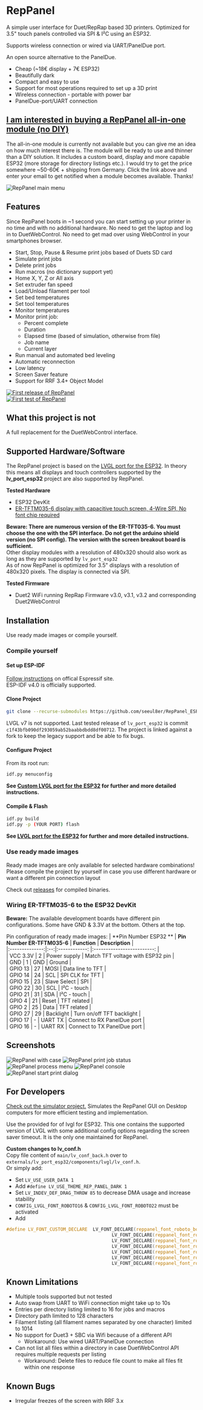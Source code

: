 # RepPanel

A simple user interface for Duet/RepRap based 3D printers. Optimized for 3.5" touch
panels controlled via SPI & I²C using an ESP32.

Supports wireless connection or wired via UART/PanelDue port.

An open source alternative to the PanelDue.
  - Cheap (~18€ display + 7€ ESP32)
  - Beautifully dark
  - Compact and easy to use
  - Support for most operations required to set up a 3D print
  - Wireless connection - portable with power bar
  - PanelDue-port/UART connection

## [I am interested in buying a RepPanel all-in-one module (no DIY)](https://docs.google.com/forms/d/e/1FAIpQLSc41e0SKuG6xnuFPz0I5em8UYw0sTvzpZe8-aQhP_QksgwWyg/viewform)
The all-in-one module is currently not available but you can give me an idea on how much interest there is. The module will be ready to use and thinner than a DIY solution. It includes a custom board, display and more capable ESP32 (more storage for directory listings etc.). I would try to get the price somewhere ~50-60€ + shipping from Germany. Click the link above and enter your email to get notified when a module becomes available. Thanks!

![RepPanel main menu](wiki/RepPanel_Main.png)

## Features
Since RepPanel boots in ~1 second you can start setting up your printer in no time and with no additional hardware.
No need to get the laptop and log in to DuetWebControl. No need to get mad over using WebControl in your smartphones
browser.

 - Start, Stop, Pause & Resume print jobs based of Duets SD card
 - Simulate print jobs
 - Delete print jobs
 - Run macros (no dictionary support yet)
 - Home X, Y, Z or All axis
 - Set extruder fan speed
 - Load/Unload filament per tool
 - Set bed temperatures
 - Set tool temperatures
 - Monitor temperatures
 - Monitor print job:
   - Percent complete
   - Duration
   - Elapsed time (based of simulation, otherwise from file)
   - Job name
   - Current layer
 - Run manual and automated bed leveling
 - Automatic reconnection
 - Low latency
 - Screen Saver feature
 - Support for RRF 3.4+ Object Model


[![First release of RepPanel](https://img.youtube.com/vi/FfghWz1Lrw4/0.jpg)](https://youtu.be/FfghWz1Lrw4)  
[![First test of RepPanel](https://img.youtube.com/vi/39FKTUVjrxc/0.jpg)](https://www.youtube.com/watch?v=39FKTUVjrxc)

## What this project is not
A full replacement for the DuetWebControl interface.

## Supported Hardware/Software
The RepPanel project is based on the [LVGL port for the ESP32](https://github.com/lvgl/lv_port_esp32/tree/c1f43bfb090df293059ab52baabbdbdd8df00712).
In theory this means all displays and touch controllers supported by the **lv_port_esp32** project are also supported
by RepPanel.

**Tested Hardware**
  - ESP32 DevKit
  - [ER-TFTM035-6 display with capacitive touch screen, 4-Wire SPI, No font chip required](https://www.buydisplay.com/lcd-3-5-inch-320x480-tft-display-module-optl-touch-screen-w-breakout-board)

**Beware: There are numerous version of the ER-TFT035-6. You must choose the one with the SPI interface. Do not get the arduino shield version (no SPI config). The version with the screen breakout board is sufficient.**  
Other display modules with a resolution of 480x320 should also work as long as they are supported by `lv_port_esp32`  
As of now RepPanel is optimized for 3.5" displays with a resolution of 480x320 pixels. The display is connected via SPI.

**Tested Firmware**
  - Duet2 WiFi running RepRap Firmware v3.0, v3.1, v3.2 and corresponding Duet2WebControl

## Installation
Use ready made images or compile yourself.

### Compile yourself

#### Set up ESP-IDF

[Follow instructions](https://docs.espressif.com/projects/esp-idf/en/v4.0/get-started/index.html#step-1-install-prerequisites) on offical Espressif site.  
ESP-IDF v4.0 is officially supported.

#### Clone Project

```bash
git clone --recurse-submodules https://github.com/seeul8er/RepPanel_ESP32
```
LVGL v7 is not supported. Last tested release of `lv_port_esp32` is commit `c1f43bfb090df293059ab52baabbdbdd8df00712`.
The project is linked against a fork to keep the legacy support and be able to fix bugs.

#### Configure Project

From its root run:
```bash
idf.py menuconfig
```
**See [Custom LVGL port for the ESP32](https://github.com/seeul8er/lv_port_esp32/tree/c1f43bfb090df293059ab52baabbdbdd8df00712) for further and more detailed instructions.**

#### Compile & Flash
```bash
idf.py build
idf.py -p (YOUR PORT) flash
```
**See [LVGL port for the ESP32](https://github.com/lvgl/lv_port_esp32/tree/c1f43bfb090df293059ab52baabbdbdd8df00712) for further and more detailed instructions.**

### Use ready made images
Ready made images are only available for selected hardware combinations! Please compile the project by yourself in
case you use different hardware or want a different pin connection layout

Check out [releases](https://github.com/seeul8er/RepPanel_ESP32/releases) for compiled binaries.

### Wiring ER-TFTM035-6 to the ESP32 DevKit

**Beware:** The available development boards have different pin configurations. Some have GND & 3.3V at the bottom. Others at the top.

Pin configuration of ready made images:
| **Pin Number ESP32 ** |  **Pin Number ER-TFTM035-6** | **Function** | **Description** |    
|:--------------:|:--:|:------------:   |:-------------------------:   |    
|     VCC 3.3V   |  2 |     Power supply | Match TFT voltage with ESP32 pin |    
|     GND        | 1  |      GND          |           Ground             |   
|     GPIO 13    | 27 |     MOSI         |      Data line to TFT        |    
|     GPIO 14    | 24 |      SCL         |      SPI CLK for TFT         |    
|     GPIO 15    | 23 | Slave Select     |            SPI               |    
|     GPIO 22    | 30 |      SCL         |        I²C - touch           |    
|     GPIO 21    | 31 |      SDA         |        I²C - touch           |    
|     GPIO 4     | 21 |   Reset          |        TFT related           |    
|     GPIO 2     | 25 |   Data           |        TFT related           |    
|     GPIO 27    | 29 |   Backlight      | Turn on/off TFT backlight    |    
|     GPIO 17    |  - |   UART TX        | Connect to RX PanelDue port  |    
|     GPIO 16    |  - |   UART RX        | Connect to TX PanelDue port  |

## Screenshots
![RepPanel with case](wiki/RepPanel_with_case.png)
![RepPanel print job status](wiki/RepPanel_JobStatus.png)
![RepPanel process menu](wiki/RepPanel_Process.png)
![RepPanel console](wiki/RepPanel_Console.png)
![RepPanel start print dialog](wiki/RepPanel_Job.png)

## For Developers
[Check out the simulator project.](https://github.com/seeul8er/RepPanel_sim) Simulates the RepPanel GUI on Desktop computers for more efficient testing and implementation.

Use the provided for of lvgl for ESP32. This one contains the supported version of LVGL with some additional config options regarding the screen saver timeout. It is the only one maintained for RepPanel.

**Custom changes to lv_conf.h**  
Copy file content of `main/lv_conf_back.h` over to `externals/lv_port_esp32/components/lvgl/lv_conf.h`.  
Or simply add:
- Set `LV_USE_USER_DATA 1`
- Add `#define LV_USE_THEME_REP_PANEL_DARK 1`
- Set `LV_INDEV_DEF_DRAG_THROW 85` to decrease DMA usage and increase stability
- `CONFIG_LVGL_FONT_ROBOTO16` & `CONFIG_LVGL_FONT_ROBOTO22` must be activated
- Add
```C
#define LV_FONT_CUSTOM_DECLARE  LV_FONT_DECLARE(reppanel_font_roboto_bold_16) \
                                       LV_FONT_DECLARE(reppanel_font_roboto_bold_18) \
                                       LV_FONT_DECLARE(reppanel_font_roboto_bold_24) \
                                       LV_FONT_DECLARE(reppanel_font_roboto_regular_26) \
                                       LV_FONT_DECLARE(reppanel_font_roboto_light_26) \
                                       LV_FONT_DECLARE(reppanel_font_roboto_thin_numeric_160) \
                                       LV_FONT_DECLARE(reppanel_font_roboto_regular_percent_40)
```

## Known Limitations
- Multiple tools supported but not tested
- Auto swap from UART to WiFi connection might take up to 10s
- Entries per directory listing limited to 16 for jobs and macros
- Directory path limited to 128 characters
- Filament listing (all filament names separated by one character) limited to 1014
- No support for Duet3 + SBC via Wifi because of a different API
  - Workaround: Use wired UART/PanelDue connection
- Can not list all files within a directory in case DuetWebControl API requires multiple requests per listing
  - Workaround: Delete files to reduce file count to make all files fit within one response
  
## Known Bugs
- Irregular freezes of the screen with RRF 3.x
